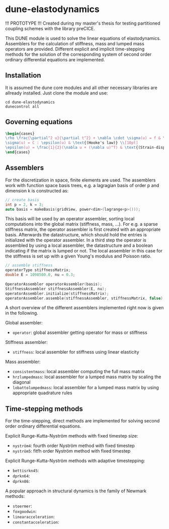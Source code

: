 # dune-elastodynamics
!!! PROTOTYPE !!!
Created during my master's thesis for testing partitioned coupling schemes with
the library preCICE.

This DUNE module is used to solve the linear equations of elastodynamics.
Assemblers for the calculation of stiffness, mass and lumped mass operators are provided.
Different explicit and implicit time-stepping methods for the solution of the corresponding
system of second order ordinary differential equations are implemented. 

## Installation

It is assumed the dune core modules and all other necessary libraries are allready installed.
Just clone the module and use:

```
cd dune-elastodynamics
dunecontrol all
```

## Governing equations

```latex
\begin{cases}
\rho \frac{\partial^2 u}{\partial t^2} + \nabla \cdot \sigma(u) = f & \text{(Newton's second law)} \\[10pt]
\sigma(u) = C : \epsilon(u) & \text{(Hooke's law)} \\[10pt]
\epsilon(u) = \frac{1}{2}(\nabla u + (\nabla u)^T) & \text{(Strain-displacement relation)} \\[10pt]
\end{cases} 
```

## Assemblers

For the discretization in space, finite elements are used. The assemblers work with
function space basis trees, e.g. a lagragian basis of order p and dimension k is
constructed as:
```C
// create basis
int p = 2, k = 3;
auto basis = makeBasis(gridView, power<dim>(lagrange<p>()));
```
This basis will be used by an operator assembler, sorting local computations into
the global matrix (stiffness, mass, ...). For e.g. a sparse stiffness matrix, the operator
assembler is first created with an appropriate basis. Afterwards the datastructure, which
should hold the entries is initialized with the operator assembler. In a third step the
operator is assembled by using a local assembler, the datastructure and a boolean indicating
if the matrix is lumped or not. The local assembler in this case for the stiffness is set
up with a given Young's modulus and Poisson ratio.
```C
// assemble stiffness
operatorType stiffnessMatrix;
double E = 1098500.0, nu = 0.3;
  
OperatorAssembler operatorAssembler(basis);
StiffnessAssembler stiffnessAssembler(E, nu);
operatorAssembler.initialize(stiffnessMatrix);
operatorAssembler.assemble(stiffnessAssembler, stiffnessMatrix, false);
```
A short overview of the different assemblers implemented right now is given in the following.

Global assembler:

- `operator`: global assembler getting operator for mass or stiffness

Stiffness assembler:

- `stiffness`: local assembler for stiffness using linear elasticity

Mass assembler:

- `consistentmass`: local assembler computing the full mass matrix
- `hrzlumpedmass`: local assembler for a lumped mass matrix by scaling the diagonal
- `lobattolumpedmass`: local assembler for a lumped mass matrix by using appropriate quadrature rules

## Time-stepping methods

For the time-stepping, direct methods are implemented for solving second order
ordinary differential equations.

Explicit Runge-Kutta-Nyström methods with fixed timestep size:

- `nyström4`: fourth order Nyström method with fixed timestep
- `nyström5`: fitfh order Nyström method with fixed timestep

Explicit Runge-Kutta-Nyström methods with adaptive timestepping:

- `bettisrkn45`:
- `dprkn64`:
- `dprkn86`:

A popular approach in structural dynamics is the family of Newmark methods:

- `stoermer`:
- `foxgoodwin`:
- `linearacceleration`:
- `constantacceleration`:

